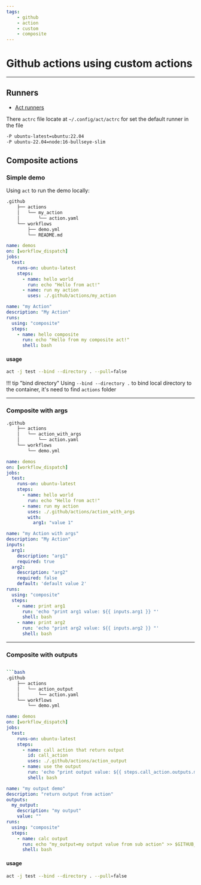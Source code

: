 ```yaml
---
tags:
    - github
    - action
    - custom
    - composite
---
```


# Github actions using custom actions

---

## Runners
- [Act runners](https://nektosact.com/usage/runners.html)


There `actrc` file locate at `~/.config/act/actrc` for set the default runner in the file

```bash
-P ubuntu-latest=ubuntu:22.04
-P ubuntu-22.04=node:16-bullseye-slim
```

## Composite actions


### Simple demo
Using `act` to run the demo locally:

```bash
.github
    ├── actions
    │   └── my_action
    │       └── action.yaml
    └── workflows
        ├── demo.yml
        └── README.md
```


```yaml title="workflows/demo.yml" linenums="1" hl_lines="9-10"
name: demos
on: [workflow_dispatch]
jobs:
  test:
    runs-on: ubuntu-latest
    steps:
      - name: hello world
        run: echo "Hello from act!"
      - name: run my action
        uses: ./.github/actions/my_action
```

```yaml title="actions/my_action/action.yaml"  linenums="1" hl_lines="8"
name: "my Action"
description: "My Action"
runs:
  using: "composite"
  steps:
    - name: hello composite
      run: echo "Hello from my composite act!"
      shell: bash
```

#### usage

```bash
act -j test --bind --directory . --pull=false
```

!!! tip "bind directory"
    Using `--bind --directory .` to bind local directory to the container, it's need to find `actions` folder




---

### Composite with args

```bash
.github
    ├── actions
    │   └── action_with_args
    │       └── action.yaml
    └── workflows
        └── demo.yml
```

```yaml title="workflows/demo.yml" linenums="1" hl_lines="9-12"
name: demos
on: [workflow_dispatch]
jobs:
  test:
    runs-on: ubuntu-latest
    steps:
      - name: hello world
        run: echo "Hello from act!"
      - name: run my action
        uses: ./.github/actions/action_with_args
        with:
          arg1: "value 1"
```


```yaml title="actions/action_with_args/action.yaml"  linenums="1" hl_lines="3-10"
name: "my Action with args"
description: "My Action"
inputs:
  arg1:
    description: "arg1"
    required: true
  arg2:
    description: "arg2"
    required: false
    default: 'default value 2'
runs:
  using: "composite"
  steps:
    - name: print arg1
      run: 'echo "print arg1 value: ${{ inputs.arg1 }} "'
      shell: bash
    - name: print arg2
      run: 'echo "print arg2 value: ${{ inputs.arg2 }} "'
      shell: bash
```

---

### Composite with outputs

```bash

```bash
.github
    ├── actions
    │   └── action_output
    │       └── action.yaml
    └── workflows
        └── demo.yml
```

```yaml title="workflows/demo.yml" linenums="1" hl_lines="8 11"
name: demos
on: [workflow_dispatch]
jobs:
  test:
    runs-on: ubuntu-latest
    steps:
      - name: call action that return output
        id: call_action
        uses: ./.github/actions/action_output
      - name: use the output
        run: 'echo "print output value: ${{ steps.call_action.outputs.my_output }} "'
        shell: bash
```

```yaml title="actions/action_output/action.yaml"  linenums="1" hl_lines="3-4 11"
name: "my output demo"
description: "return output from action"
outputs:
  my_output:
    description: "my output"
    value: ""
runs:
  using: "composite"
  steps:
    - name: calc output
      run: echo "my_output=my output value from sub action" >> $GITHUB_OUTPUT
      shell: bash
```

#### usage

```bash 
act -j test --bind --directory . --pull=false
```